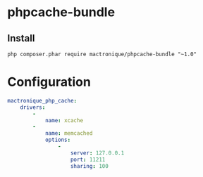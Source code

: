# phpcache-bundle

## Install

```
php composer.phar require mactronique/phpcache-bundle "~1.0"
```


# Configuration

``` yml
mactronique_php_cache:
    drivers:
        -
            name: xcache
		-
			name: memcached
			options:
				-
					server: 127.0.0.1
					port: 11211
					sharing: 100
```